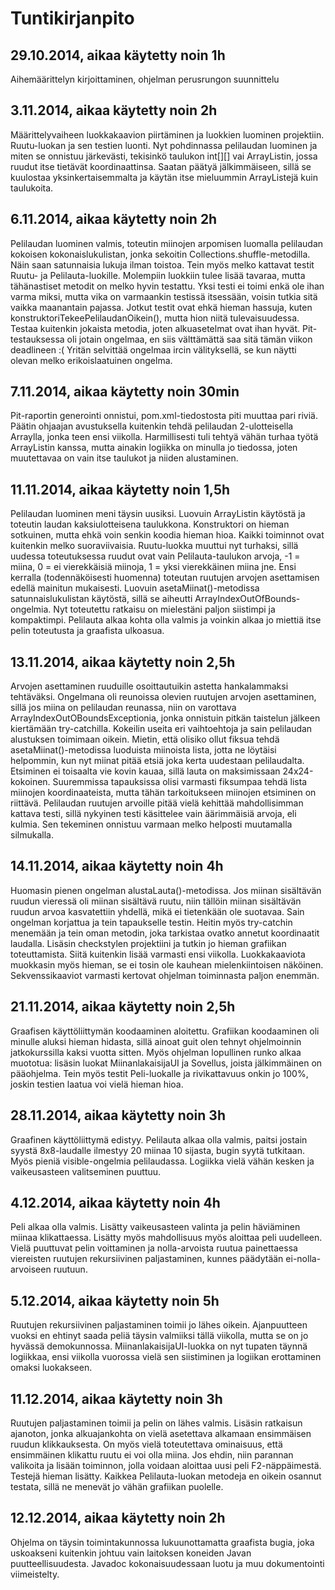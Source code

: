 # Tuntikirjanpito

## 29.10.2014, aikaa käytetty noin 1h

Aihemäärittelyn kirjoittaminen, ohjelman perusrungon suunnittelu

## 3.11.2014, aikaa käytetty noin 2h

Määrittelyvaiheen luokkakaavion piirtäminen ja luokkien luominen projektiin. Ruutu-luokan ja sen testien luonti. Nyt pohdinnassa pelilaudan luominen ja miten se onnistuu järkevästi, tekisinkö taulukon int[][] vai ArrayListin, jossa ruudut itse tietävät koordinaattinsa. Saatan päätyä jälkimmäiseen, sillä se kuulostaa yksinkertaisemmalta ja käytän itse mieluummin ArrayListejä kuin taulukoita.

## 6.11.2014, aikaa käytetty noin 2h

Pelilaudan luominen valmis, toteutin miinojen arpomisen luomalla pelilaudan kokoisen kokonaislukulistan, jonka sekoitin Collections.shuffle-metodilla. Näin saan satunnaisia lukuja ilman toistoa. Tein myös melko kattavat testit Ruutu- ja Pelilauta-luokille. Molempiin luokkiin tulee lisää tavaraa, mutta tähänastiset metodit on melko hyvin testattu. Yksi testi ei toimi enkä ole ihan varma miksi, mutta vika on varmaankin testissä itsessään, voisin tutkia sitä vaikka maanantain pajassa. Jotkut testit ovat ehkä hieman hassuja, kuten konstruktoriTekeePelilaudanOikein(), mutta hion niitä tulevaisuudessa. Testaa kuitenkin jokaista metodia, joten alkuasetelmat ovat ihan hyvät. Pit-testauksessa oli jotain ongelmaa, en siis välttämättä saa sitä tämän viikon deadlineen :( Yritän selvittää ongelmaa ircin välityksellä, se kun näytti olevan melko erikoislaatuinen ongelma.

## 7.11.2014, aikaa käytetty noin 30min

Pit-raportin generointi onnistui, pom.xml-tiedostosta piti muuttaa pari riviä. Päätin ohjaajan avustuksella kuitenkin tehdä pelilaudan 2-ulotteisella Arraylla, jonka teen ensi viikolla. Harmillisesti tuli tehtyä vähän turhaa työtä ArrayListin kanssa, mutta ainakin logiikka on minulla jo tiedossa, joten muutettavaa on vain itse taulukot ja niiden alustaminen.

## 11.11.2014, aikaa käytetty noin 1,5h

Pelilaudan luominen meni täysin uusiksi. Luovuin ArrayListin käytöstä ja toteutin laudan kaksiulotteisena taulukkona. Konstruktori on hieman sotkuinen, mutta ehkä voin senkin koodia hieman hioa. Kaikki toiminnot ovat kuitenkin melko suoraviivaisia. Ruutu-luokka muuttui nyt turhaksi, sillä uudessa toteutuksessa ruudut ovat vain Pelilauta-taulukon arvoja, -1 = miina, 0 = ei vierekkäisiä miinoja, 1 = yksi vierekkäinen miina jne. Ensi kerralla (todennäköisesti huomenna) toteutan ruutujen arvojen asettamisen edellä mainitun mukaisesti. Luovuin asetaMiinat()-metodissa satunnaislukulistan käytöstä, sillä se aiheutti ArrayIndexOutOfBounds-ongelmia. Nyt toteutettu ratkaisu on mielestäni paljon siistimpi ja kompaktimpi. Pelilauta alkaa kohta olla valmis ja voinkin alkaa jo miettiä itse pelin toteutusta ja graafista ulkoasua.

## 13.11.2014, aikaa käytetty noin 2,5h

Arvojen asettaminen ruuduille osoittautuikin astetta hankalammaksi tehtäväksi. Ongelmana oli reunoissa olevien ruutujen arvojen asettaminen, sillä jos miina on pelilaudan reunassa, niin on varottava ArrayIndexOutOBoundsExceptionia, jonka onnistuin pitkän taistelun jälkeen kiertämään try-catchilla. Kokeilin useita eri vaihtoehtoja ja sain pelilaudan alustuksen toimimaan oikein. Mietin, että olisiko ollut fiksua tehdä asetaMiinat()-metodissa luoduista miinoista lista, jotta ne löytäisi helpommin, kun nyt miinat pitää etsiä joka kerta uudestaan pelilaudalta. Etsiminen ei toisaalta vie kovin kauaa, sillä lauta on maksimissaan 24x24-kokoinen. Suuremmissa tapauksissa olisi varmasti fiksumpaa tehdä lista miinojen koordinaateista, mutta tähän tarkoitukseen miinojen etsiminen on riittävä. Pelilaudan ruutujen arvoille pitää vielä kehittää mahdollisimman kattava testi, sillä nykyinen testi käsittelee vain äärimmäisiä arvoja, eli kulmia. Sen tekeminen onnistuu varmaan melko helposti muutamalla silmukalla.

## 14.11.2014, aikaa käytetty noin 4h

Huomasin pienen ongelman alustaLauta()-metodissa. Jos miinan sisältävän ruudun vieressä oli miinan sisältävä ruutu, niin tällöin miinan sisältävän ruudun arvoa kasvatettiin yhdellä, mikä ei tietenkään ole suotavaa. Sain ongelman korjattua ja tein tapaukselle testin. Heitin myös try-catchin menemään ja tein oman metodin, joka tarkistaa ovatko annetut koordinaatit laudalla. Lisäsin checkstylen projektiini ja tutkin jo hieman grafiikan toteuttamista. Siitä kuitenkin lisää varmasti ensi viikolla. Luokkakaaviota muokkasin myös hieman, se ei tosin ole kauhean mielenkiintoisen näköinen. Sekvenssikaaviot varmasti kertovat ohjelman toiminnasta paljon enemmän.

## 21.11.2014, aikaa käytetty noin 2,5h

Graafisen käyttöliittymän koodaaminen aloitettu. Grafiikan koodaaminen oli minulle aluksi hieman hidasta, sillä ainoat guit olen tehnyt ohjelmoinnin jatkokurssilla kaksi vuotta sitten. Myös ohjelman lopullinen runko alkaa muototua: lisäsin luokat MiinanlakaisijaUI ja Sovellus, joista jälkimmäinen on pääohjelma. Tein myös testit Peli-luokalle ja rivikattavuus onkin jo 100%, joskin testien laatua voi vielä hieman hioa.

## 28.11.2014, aikaa käytetty noin 3h

Graafinen käyttöliittymä edistyy. Pelilauta alkaa olla valmis, paitsi jostain syystä 8x8-laudalle ilmestyy 20 miinaa 10 sijasta, bugin syytä tutkitaan. Myös pieniä visible-ongelmia pelilaudassa. Logiikka vielä vähän kesken ja vaikeusasteen valitseminen puuttuu.

## 4.12.2014, aikaa käytetty noin 4h

Peli alkaa olla valmis. Lisätty vaikeusasteen valinta ja pelin häviäminen miinaa klikattaessa. Lisätty myös mahdollisuus myös aloittaa peli uudelleen. Vielä puuttuvat pelin voittaminen ja nolla-arvoista ruutua painettaessa viereisten ruutujen rekursiivinen paljastaminen, kunnes päädytään ei-nolla-arvoiseen ruutuun.

## 5.12.2014, aikaa käytetty noin 5h

Ruutujen rekursiivinen paljastaminen toimii jo lähes oikein. Ajanpuutteen vuoksi en ehtinyt saada peliä täysin valmiiksi tällä viikolla, mutta se on jo hyvässä demokunnossa. MiinanlakaisijaUI-luokka on nyt tupaten täynnä logiikkaa, ensi viikolla vuorossa vielä sen siistiminen ja logiikan erottaminen omaksi luokakseen.

## 11.12.2014, aikaa käytetty noin 3h

Ruutujen paljastaminen toimii ja pelin on lähes valmis. Lisäsin ratkaisun ajanoton, jonka alkuajankohta on vielä asetettava alkamaan ensimmäisen ruudun klikkauksesta. On myös vielä toteutettava ominaisuus, että ensimmäinen klikattu ruutu ei voi olla miina. Jos ehdin, niin parannan valikoita ja lisään toiminnon, jolla voidaan aloittaa uusi peli F2-näppäimestä. Testejä hieman lisätty. Kaikkea Pelilauta-luokan metodeja en oikein osannut testata, sillä ne menevät jo vähän grafiikan puolelle.

## 12.12.2014, aikaa käytetty noin 2h

Ohjelma on täysin toimintakunnossa lukuunottamatta graafista bugia, joka uskoakseni kuitenkin johtuu vain laitoksen koneiden Javan puutteellisuudesta. Javadoc kokonaisuudessaan luotu ja muu dokumentointi viimeistelty.
